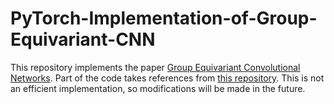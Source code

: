 # PyTorch-Implementation-of-Group-Equivariant-CNN

This repository implements the paper [Group Equivariant Convolutional Networks](https://arxiv.org/abs/1602.07576). Part of the code takes references from [this repository](https://github.com/claudio-unipv/groupcnn).
This is not an efficient implementation, so modifications will be made in the future. 